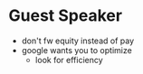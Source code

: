 # Guest Speaker

* don't fw equity instead of pay 
* google wants you to optimize
	* look for efficiency 
